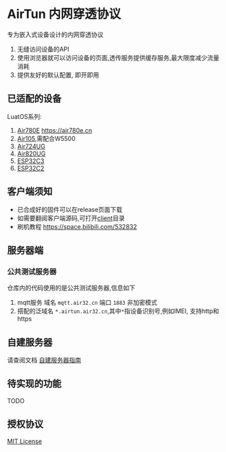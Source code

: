 # AirTun 内网穿透协议

专为嵌入式设备设计的内网穿透协议

1. 无缝访问设备的API
2. 使用浏览器就可以访问设备的页面,透传服务提供缓存服务,最大限度减少流量消耗
3. 提供友好的默认配置, 即开即用

## 已适配的设备

LuatOS系列:

1. [Air780E](https://wiki.luatos.com/chips/air780e/index.html) https://air780e.cn
2. [Air105](https://wiki.luatos.com/chips/air105/index.html),需配合W5500
3. [Air724UG](https://air724ug.cn)
4. [Air820UG](https://air820ug.cn)
5. [ESP32C3](https://wiki.luatos.com/chips/esp32c3/index.html)
6. [ESP32C2](https://wiki.luatos.com/chips/esp32c3/index.html)

## 客户端须知

* 已合成好的固件可以在release页面下载
* 如需要翻阅客户端源码,可打开[client](client)目录
* 刷机教程 https://space.bilibili.com/532832

## 服务器端

### 公共测试服务器

仓库内的代码使用的是公共测试服务器,信息如下
1. mqtt服务 域名 `mqtt.air32.cn` 端口 `1883` 非加密模式
2. 搭配的泛域名 `*.airtun.air32.cn`,其中`*`指设备识别号,例如IMEI, 支持http和https

## 自建服务器

请查阅文档 [自建服务器指南](server/deploy.md)

## 待实现的功能

TODO

## 授权协议

[MIT License](LICENSE)

